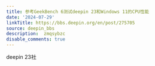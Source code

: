 ```yaml
---
title: 参考GeekBench 6测试deepin 23和Windows 11的CPU性能
date: '2024-07-29'
linkTitle: https://bbs.deepin.org/en/post/275705
source: deepin_bbs
description:  zmqsybzc 
disable_comments: true
---
```

deepin 23社
